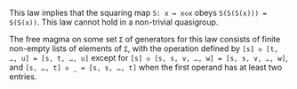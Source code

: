This law implies that the squaring map `S: x ↦ x◇x` obeys `S(S(S(x))) = S(S(x))`.  This law cannot hold in a non-trivial quasigroup.

The free magma on some set `Σ` of generators for this law consists of finite non-empty lists of elements of `Σ`, with the operation defined by `[s] ◇ [t, …, u] = [s, t, …, u]` except for `[s] ◇ [s, s, v, …, w] = [s, s, v, …, w]`, and `[s, …, t] ◇ _ = [s, s, …, t]` when the first operand has at least two entries.

